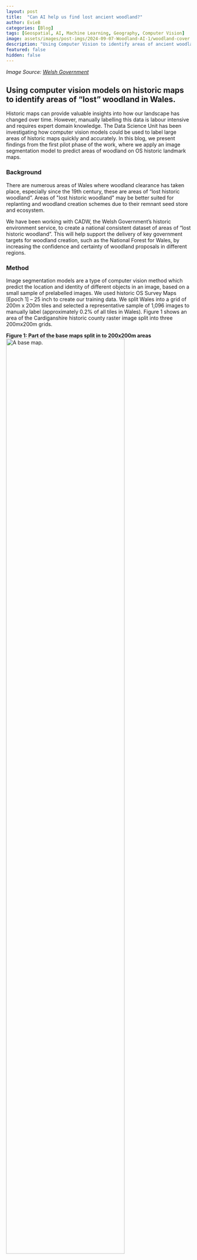 ```yaml
---
layout: post
title:  "Can AI help us find lost ancient woodland?"
author: EvieB
categories: [Blog]
tags: [Geospatial, AI, Machine Learning, Geography, Computer Vision]
image: assets/images/post-imgs/2024-09-07-Woodland-AI-1/woodland-cover.jpg
description: "Using Computer Vision to identify areas of ancient woodland."
featured: false
hidden: false
---
```


*Image Source: [Welsh Government](https://www.gov.wales/27-woodlands-join-national-forest-for-wales)*

## Using computer vision models on historic maps to identify areas of “lost” woodland in Wales.

Historic maps can provide valuable insights into how our landscape has changed over time. However, manually labelling this data is labour intensive and requires expert domain knowledge. The Data Science Unit has been investigating how computer vision models could be used to label large areas of historic maps quickly and accurately. In this blog, we present findings from the first pilot phase of the work, where we apply an image segmentation model to predict areas of woodland on OS historic landmark maps. 

### Background

There are numerous areas of Wales where woodland clearance has taken place, especially since the 19th century, these are areas of “lost historic woodland”. Areas of "lost historic woodland" may be better suited for replanting and woodland creation schemes due to their remnant seed store and ecosystem. 

We have been working with CADW, the Welsh Government’s historic environment service, to create a national consistent dataset of areas of “lost historic woodland”. This will help support the delivery of key government targets for woodland creation, such as the National Forest for Wales, by increasing the confidence and certainty of woodland proposals in different regions.

### Method

Image segmentation models are a type of computer vision method which predict the location and identity of different objects in an image, based on a small sample of prelabelled images.
We used historic OS Survey Maps [Epoch 1] – 25 inch to create our training data. We split Wales into a grid of 200m x 200m tiles and selected a representative sample of 1,096 images to manually label (approximately 0.2% of all tiles in Wales). Figure 1 shows an area of the Cardiganshire historic county raster image split into three 200mx200m grids.

**Figure 1: Part of the base maps split in to 200x200m areas**
<img class="featured-image img-fluid" width="80%" height="auto" src="{{ site.basurl }}/assets/images/post-imgs/2024-09-07-Woodland-AI-1/wood1.png" alt="A base map.">



The tiles were selected based on location (such as the historic county) and features (such as whether it’s located in a rural or urban area).   This ensured that our model could be trained on a range of tiles containing different landscapes including woodland, farmland, and built-up areas.

Our data contained a mix of large areas of woodland outlined by a clear boundary, sparsely spread smaller groups of tree symbols and lines of individual trees. Figure 2 shows the range of symbols used to represent different types of woodland on this map. 


**Figure 2: Some examples of symbols used to represent various types of woodland**
<img class="featured-image img-fluid" width="80%" height="auto" src="{{ site.basurl }}/assets/images/post-imgs/2024-09-07-Woodland-AI-1/wood2.png" alt="3 examples showing different symbols used to denote different types of trees on the base maps.">
 
We labelled each sample tile using the map key as reference. We used open-source geospatial software (QGIS) to draw outlines around areas of the map containing symbols to capture different types of woodland in a polygon shape. Each polygon shape was given a label representing the type of woodland such as Fir, Orchards, and Osiers.

The first phase of work focused on training a single label model as a proof of concept. We used all types of manually labelled woodland areas, however changed their labels from the specific woodland type to the label “wood”. Plans to train a multi-label model to distinguish between different types of woodland is described in the final section of this blog.  

The sample of labelled data was split into a training (80%) and validation (20%) set. We trained a deep learning convolutional neural network (Mask R-CNN) on the training set with the default resnet50_fpn architecture. The model was trained to recognise features that corresponded to areas of woodland, such as the pattern, location, and intensity of the pixels. We used components available in an Azure Machine Learning Workspace to record and monitor the performance of the model when predicting the areas of woodland in the image compared to our manual labels. 

### Results

For each image, the model returns a series of bounding boxes to represent where an area of woodland was believed to exist, a set coordinates which depicts the exact location of the prediction and a probability score between 0-1, which is the likelihood the predicted area contains the label (“wood”). Predicted areas with a probability score less than the threshold 0.3 are removed. 

Figure 3 is an example of predicted areas of woodland on a single 200mx200m tile in Flintshire. It shows the model has successfully identified different areas woodland in the image, including bushes and mixed wood.

**Figure 3: Model predictions in one 200x200m area correctly predicting woodland**
<img class="featured-image img-fluid" width="60%" height="auto" src="{{ site.basurl }}/assets/images/post-imgs/2024-09-07-Woodland-AI-1/wood3.png" alt="An example of predicted areas of woodland">
 
The primary metric used on the validation set (208 images) to optimise model performance was Average Precision (AP). This metric summarises the precision and recall scores for each validation tile as a single value.
Each prediction is labelled as “True Positive”, “False Positive” or “False Negative” depending on whether the label is correct, and the predicted area intersects the manually labelled area by a ratio of 0.5 or more (intersection over union (IOU)). 

A precision recall curve is then plotted by ranking each detection by its probability score and calculating the precision and recall values of the accumulated true positive or false positive detections across the whole validation dataset. The AP is the area under curve (AUC) of this precision recall graph. The best AP returned from the trained model was 0.46 after 6 training epochs.

The model can predict multiple shapes for a single area of woodland, due to the different types of trees, as shown in Figure 4 of an area of Caernarfon. 

**Figure 4: Overlapping predictions for different classes of trees**

<img class="featured-image img-fluid" width="60%" height="auto" src="{{ site.basurl }}/assets/images/post-imgs/2024-09-07-Woodland-AI-1/wood4.png" alt="An example of model predictions that overlap">

In this example, four predicted shapes cover a single area of woodland. When calculating the AP metric, only one prediction (with the highest intersection over union score) would be classed as True Positive, and the three other predictions would be classed as False Positive. 
 
To mitigate against this issue, we can apply post-processing steps to the model predictions. These steps involve combining overlapping and closely touching areas of woodland into single objects and removing objects that do not match the definition of “woodland”. The definition of woodland we have used is specified by Natural Resources Wales; where an area of woodland must have a minimum area of 0.5ha and minimum width of 20m.  

Table 1 shows the precision and recall scores of the new post-processed predictions, where a prediction is classified as “correct” or “incorrect” at different IOU thresholds. By combining multiple overlapping predictions from the model, we reduce the number of predictions counted as “false detections” and return the outputs in a more useable format. 

**Table 1: Precision and recall scores**

|IOU threshold|0.2|0.4|0.6|0.8|
|-----:|-----:|-----:|-----:|-----:|
|Precision|&nbsp; 0.97|&nbsp;    0.90|&nbsp;    0.90|&nbsp;    0.78|
|Recall|&nbsp; 0.85|&nbsp;    0.76|&nbsp;    0.76|&nbsp;    0.59|

<br>
However, these results show the model is less successful at predicting the exact shape of the woodland, as shown by the drop in precision and recall at higher IOU thresholds. This is understandable, as there was a level of uncertainty when manually labelling woodland in the images, particularly in areas where there was no clear boundary to guide the outlines that were manually drawn.   

### Application across Wales

We then applied the same model and post processing steps to predict areas of woodland on unseen data which we mapped to the original image to inspect the predictions. Our first version of the model has shown promising results, as shown in Figure 5. In this example, from an area in Llanerchymedd, Anglesey, model predictions are represented in green. 

**Figure 5: An example of a model prediction for woodlands**
<img class="featured-image img-fluid" width="60%" height="auto" src="{{ site.basurl }}/assets/images/post-imgs/2024-09-07-Woodland-AI-1/wood5.png" alt="An example of accurate predictions, woolands areas shown with accurate model prediction of wooded areas in green">
 
There are cases where the model mislabels other areas of the map as woodland, such as roads (that share many of the same characteristics as hedgerows), quarries, cliffs, and shorelines (Figure 6). Text on the map, which was often captured in the training data to name a forest or wood, has also been mislabelled as being an area of woodland by the model. We are working to mitigate the risk of misprediction by training with the model with additional data labelled as “shoreline”, “cliffs” and “contour lines”, and then removing these predictions from the final “woodland” dataset.   
 
 **Figure 6: an example of a mis-prediction by the model that has identified an area of cliffs as potential woodlands**
<img class="featured-image img-fluid" width="60%" height="auto"  src="{{ site.basurl }}/assets/images/post-imgs/2024-09-07-Woodland-AI-1/wood6.png" alt="Model mispredictions: cliffs identified as woodlands">

Due to the issues such as those described above, this method should not be used to calculate the total area coverage of ancient woodland in Wales, due to the likelihood of it being an over-estimate. However, this process would be suitable to assess the likelihood of an area containing woodland, based on the presence of any predictions, the size of the area predicted and confidence score.

### What’s next?

We are currently focusing on refining the model predictions by adding more training data of commonly mis-predicted areas, like coastlines, and tuning the parameters of the model. We will also compare the model predictions with other data sources, like the Ancient Woodland Inventory, to identify areas where woodland may have existed in the past, but no longer exists now, and therefore have been “lost” and could be suitable for replantation. Our next phase of work will then cover training a multi-labelled model and assessing the capability at identifying different types of woodland in the dataset. We look forward to sharing the next stage of work in a future blog!



    


  


